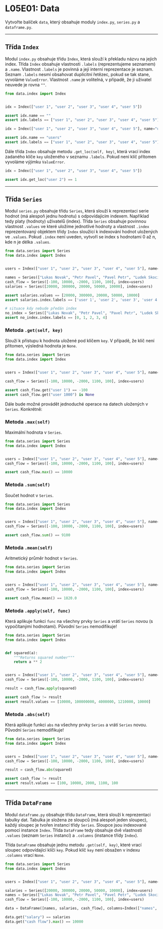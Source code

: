  # L05E01: Data
Vytvořte balíček `data`, který obsahuje moduly `index.py`, `series.py` a `dataframe.py`.

---

## Třída `Index`
Modul `index.py` obsahuje třídu `Index`, která slouží k překladu názvu na jejich index. Třída `Index` obsahuje vlastnosti `.labels` (reprezentujeme seznamem) a `.name`. Vlastnost `.labels` je povinná a její interní reprezentace je seznam. Seznam `.labels` nesmí obsahovat duplicitní řetězec, pokud se tak stane, vyvoláme `ValueError`. Vlastnost `.name` je volitelná, v případě, že ji uživatel neuvede je rovna `""`.

```python
from data.index import Index


idx = Index(["user 1", "user 2", "user 3", "user 4", "user 5"])

assert idx.name == ""
assert idx.labels == ["user 1", "user 2", "user 3", "user 4", "user 5"]

idx = Index(["user 1", "user 2", "user 3", "user 4", "user 5"], name="users")

assert idx.name == "users"
assert idx.labels == ["user 1", "user 2", "user 3", "user 4", "user 5"]
```

Dále třída `Index` obsahuje metodu `.get_loc(self, key)`, která vrací index zadaného klíče `key` uloženého v seznamu `.labels`. Pokud není klíč přítomen vyvoláme výjimku `ValueError`.

```python
idx = Index(["user 1", "user 2", "user 3", "user 4", "user 5"])

assert idx.get_loc("user 2") == 1
```

---

## Třída `Series`
Modul `series.py` obsahuje třídu `Series`, která slouží k reprezentaci serie hodnot (má alespoň jednu hodnotu) s odpovídajícím indexem. Například tedy platy (hodnoty) uživatelů (index). Třída `Series` obsahuje povinnou vlastnost `.values` ve které uložíme jednotlivé hodnoty a vlastnost `.index` reprezentovaný objektem třídy `Index` sloužící k indexování hodnot uložených ve `.values`. Pokud `.index` není uveden, vytvoří se index s hodnotami 0 až n, kde n je délka `.values`.

```python
from data.series import Series
from data.index import Index


users = Index(["user 1", "user 2", "user 3", "user 4", "user 5"], name="names")

names = Series(["Lukas Novak", "Petr Pavel", "Pavel Petr", "Ludek Skocil", "Josef Nebyl"], index=users)
cash_flow = Series([-100, 10000, -2000, 1100, 100], index=users)
salaries = Series([20000, 300000, 20000, 50000, 10000], index=users)

assert salaries.values == [20000, 300000, 20000, 50000, 10000]
assert salaries.index.labels == ['user 1', 'user 2', 'user 3', 'user 4', 'user 5']

# situace kdy nebude předán index
no_index = Series(["Lukas Novak", "Petr Pavel", "Pavel Petr", "Ludek Skocil", "Josef Nebyl"])
assert no_index.index.labels == [0, 1, 2, 3, 4]
```

### Metoda `.get(self, key)`
Slouží k přístupu k hodnota uložené pod klíčem `key`. V případě, že klíč není přítomen, výsledná hodnota je `None`.

```python
from data.series import Series
from data.index import Index


users = Index(["user 1", "user 2", "user 3", "user 4", "user 5"], name="names")

cash_flow = Series([-100, 10000, -2000, 1100, 100], index=users)

assert cash_flow.get("user 1") == -100
assert cash_flow.get("user 1000") is None
```

Dále bude možné provádět jednoduché operace na datech uložených v `Series`. Konkrétně:

### Metoda `.max(self)`
Maximální hodnota v `Series`.

```python
from data.series import Series
from data.index import Index


users = Index(["user 1", "user 2", "user 3", "user 4", "user 5"], name="names")
cash_flow = Series([-100, 10000, -2000, 1100, 100], index=users)

assert cash_flow.max() == 10000
```

### Metoda `.sum(self)`
Součet hodnot v `Series`.

```python
from data.series import Series
from data.index import Index


users = Index(["user 1", "user 2", "user 3", "user 4", "user 5"], name="names")
cash_flow = Series([-100, 10000, -2000, 1100, 100], index=users)

assert cash_flow.sum() == 9100
```

### Metoda `.mean(self)`
Aritmetický průměr hodnot v `Series`.

```python
from data.series import Series
from data.index import Index


users = Index(["user 1", "user 2", "user 3", "user 4", "user 5"], name="names")
cash_flow = Series([-100, 10000, -2000, 1100, 100], index=users)

assert cash_flow.mean() == 1820.0
```

### Metoda `.apply(self, func)`
Která aplikuje funkci `func` na všechny prvky `Series` a vrátí `Series` novou (s vypočítanými hodnotami). Původní `Series` nemodifikuje!

```python
from data.series import Series
from data.index import Index


def squared(a):
    """Returns squared number"""
    return a ** 2


users = Index(["user 1", "user 2", "user 3", "user 4", "user 5"], name="names")
cash_flow = Series([-100, 10000, -2000, 1100, 100], index=users)

result = cash_flow.apply(squared)

assert cash_flow != result
assert result.values == [10000, 100000000, 4000000, 1210000, 10000]
```

### Metoda `.abs(self)`
Která aplikuje funkci `abs` na všechny prvky `Series` a vrátí `Series` novou. Původní `Series` nemodifikuje!

```python
from data.series import Series
from data.index import Index


users = Index(["user 1", "user 2", "user 3", "user 4", "user 5"], name="names")
cash_flow = Series([-100, 10000, -2000, 1100, 100], index=users)

result = cash_flow.abs(squared)

assert cash_flow != result
assert result.values == [100, 10000, 2000, 1100, 100
```

---

## Třída `DataFrame`
Modul `dataframe.py` obsahuje třídu `DataFrame`, která slouží k reprezentaci tabulky dat. Tabulka je složena ze sloupců (má alespoň jeden sloupec), každý sloupec je tvořen instancí třídy `Series`. Sloupce jsou indexované pomocí instance `Index`. Třída `DataFrame` tedy obsahuje dvě vlastnosti `.values` (seznam `Series` instancí) a `.columns` (instance třídy `Index`).

Třída `DataFrame` obsahuje jednu metodu `.get(self, key)`, které vrací sloupec odpovídající klíči `key`. Pokud klíč `key` není obsažen v indexu `.columns` vrací `None`.

```python
from data.series import Series
from data.index import Index


users = Index(["user 1", "user 2", "user 3", "user 4", "user 5"], name="names")

salaries = Series([20000, 300000, 20000, 50000, 10000], index=users)
names = Series(["Lukas Novak", "Petr Pavel", "Pavel Petr", "Ludek Skocil", "Josef Nebyl"], index=users)
cash_flow = Series([-100, 10000, -2000, 1100, 100], index=users)

data = DataFrame([names, salaries, cash_flow], columns=Index(["names", "salary", "cash flow"]))

data.get("salary") == salaries
data.get("cash flow").max() == 10000
```


